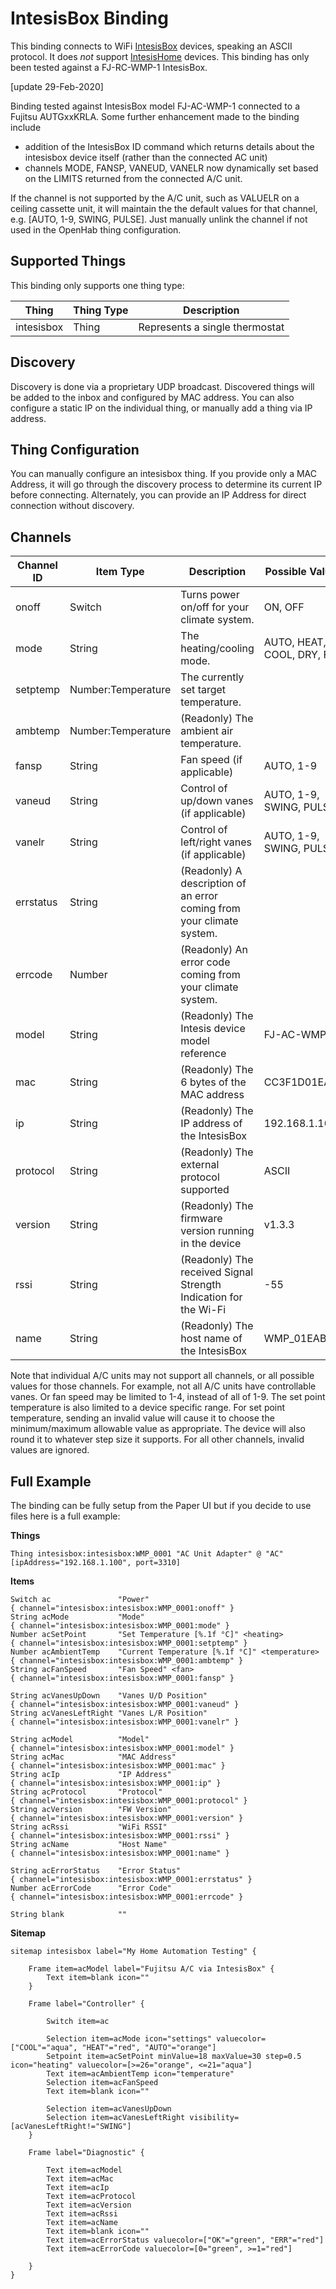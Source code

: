 # IntesisBox Binding

This binding connects to WiFi [IntesisBox](http://www.intesisbox.com/) devices, speaking an ASCII protocol.
It does _not_ support [IntesisHome](http://www.intesishome.com/) devices. This binding has only been tested against a FJ-RC-WMP-1 IntesisBox.

[update 29-Feb-2020]

Binding tested against IntesisBox model FJ-AC-WMP-1 connected to a Fujitsu AUTGxxKRLA. Some further enhancement made to the binding include
- addition of the IntesisBox ID command which returns details about the intesisbox device itself (rather than the connected AC unit) 
- channels MODE, FANSP, VANEUD, VANELR now dynamically set based on the LIMITS returned from the connected A/C unit. 

If the channel is not supported by the A/C unit, such as VALUELR on a ceiling cassette unit, it will maintain the the default values for that channel, e.g. [AUTO, 1-9, SWING, PULSE]. Just manually unlink the channel if not used in the OpenHab thing configuration.


## Supported Things

This binding only supports one thing type:

| Thing      | Thing Type | Description                                                            |
|------------|------------|------------------------------------------------------------------------|
| intesisbox | Thing      | Represents a single thermostat                                         |

## Discovery

Discovery is done via a proprietary UDP broadcast. Discovered things will be added to the inbox and configured by MAC address.
You can also configure a static IP on the individual thing, or manually add a thing via IP address.

## Thing Configuration

You can manually configure an intesisbox thing. If you provide only a MAC Address, it will go through the discovery
process to determine its current IP before connecting. Alternately, you can provide an IP Address for direct connection
without discovery.

## Channels

| Channel ID | Item Type          | Description                                                           | Possible Values |
|------------|--------------------|-----------------------------------------------------------------------|-|
| onoff      | Switch             | Turns power on/off for your climate system.                           | ON, OFF |
| mode       | String             | The heating/cooling mode.                                             | AUTO, HEAT, COOL, DRY, FAN |
| setptemp   | Number:Temperature | The currently set target temperature.                                 | |
| ambtemp    | Number:Temperature | (Readonly) The ambient air temperature.                               | |
| fansp      | String             | Fan speed (if applicable)                                             | AUTO, 1-9 |
| vaneud     | String             | Control of up/down vanes (if applicable)                              | AUTO, 1-9, SWING, PULSE |
| vanelr     | String             | Control of left/right vanes (if applicable)                           | AUTO, 1-9, SWING, PULSE |
| errstatus  | String             | (Readonly) A description of an error coming from your climate system. | |
| errcode    | Number             | (Readonly) An error code coming from your climate system.             | |
| model      | String             | (Readonly) The Intesis device model reference                         | FJ-AC-WMP-1|
| mac        | String             | (Readonly) The 6 bytes of the MAC address                             | CC3F1D01EAB9|
| ip         | String             | (Readonly) The IP address of the IntesisBox                           | 192.168.1.100|
| protocol   | String             | (Readonly) The external protocol supported                            | ASCII|
| version    | String             | (Readonly) The firmware version running in the device                 | v1.3.3|
| rssi       | String             | (Readonly) The received Signal Strength Indication for the Wi-Fi      | -55|
| name       | String             | (Readonly) The host name of the IntesisBox                            | WMP_01EAB9|



Note that individual A/C units may not support all channels, or all possible values for those channels.
For example, not all A/C units have controllable vanes. Or fan speed may be limited to 1-4, instead of all of 1-9.
The set point temperature is also limited to a device specific range. For set point temperature, sending an invalid value
will cause it to choose the minimum/maximum allowable value as appropriate. The device will also round it to
whatever step size it supports. For all other channels, invalid values
are ignored.

## Full Example

The binding can be fully setup from the Paper UI but if you decide to use files here is a full example:

**Things**

```intesisbox.things
Thing intesisbox:intesisbox:WMP_0001 "AC Unit Adapter" @ "AC" [ipAddress="192.168.1.100", port=3310]
```

**Items**

```intesisbox.items
Switch ac               "Power"                                         { channel="intesisbox:intesisbox:WMP_0001:onoff" }
String acMode           "Mode"                                          { channel="intesisbox:intesisbox:WMP_0001:mode" }
Number acSetPoint       "Set Temperature [%.1f °C]" <heating>           { channel="intesisbox:intesisbox:WMP_0001:setptemp" }
Number acAmbientTemp    "Current Temperature [%.1f °C]" <temperature>   { channel="intesisbox:intesisbox:WMP_0001:ambtemp" }
String acFanSpeed       "Fan Speed" <fan>                               { channel="intesisbox:intesisbox:WMP_0001:fansp" }

String acVanesUpDown    "Vanes U/D Position"                            { channel="intesisbox:intesisbox:WMP_0001:vaneud" }
String acVanesLeftRight "Vanes L/R Position"                            { channel="intesisbox:intesisbox:WMP_0001:vanelr" }

String acModel          "Model"                                         { channel="intesisbox:intesisbox:WMP_0001:model" }
String acMac            "MAC Address"                                   { channel="intesisbox:intesisbox:WMP_0001:mac" }
String acIp             "IP Address"                                    { channel="intesisbox:intesisbox:WMP_0001:ip" }
String acProtocol       "Protocol"                                      { channel="intesisbox:intesisbox:WMP_0001:protocol" }
String acVersion        "FW Version"                                    { channel="intesisbox:intesisbox:WMP_0001:version" }
String acRssi           "WiFi RSSI"                                     { channel="intesisbox:intesisbox:WMP_0001:rssi" }
String acName           "Host Name"                                     { channel="intesisbox:intesisbox:WMP_0001:name" }

String acErrorStatus    "Error Status"                                  { channel="intesisbox:intesisbox:WMP_0001:errstatus" }
Number acErrorCode      "Error Code"                                    { channel="intesisbox:intesisbox:WMP_0001:errcode" }

String blank            ""
```

**Sitemap**


```intesisbox.sitemap
sitemap intesisbox label="My Home Automation Testing" {

    Frame item=acModel label="Fujitsu A/C via IntesisBox" {
        Text item=blank icon=""
    }

    Frame label="Controller" {

        Switch item=ac

        Selection item=acMode icon="settings" valuecolor=["COOL"="aqua", "HEAT"="red", "AUTO"="orange"]
        Setpoint item=acSetPoint minValue=18 maxValue=30 step=0.5 icon="heating" valuecolor=[>=26="orange", <=21="aqua"]
        Text item=acAmbientTemp icon="temperature"
        Selection item=acFanSpeed 
        Text item=blank icon=""

        Selection item=acVanesUpDown
        Selection item=acVanesLeftRight visibility=[acVanesLeftRight!="SWING"]
    }

    Frame label="Diagnostic" {

        Text item=acModel
        Text item=acMac
        Text item=acIp
        Text item=acProtocol
        Text item=acVersion
        Text item=acRssi
        Text item=acName 
        Text item=blank icon=""
        Text item=acErrorStatus valuecolor=["OK"="green", "ERR"="red"]
        Text item=acErrorCode valuecolor=[0="green", >=1="red"]

    }
}
```


